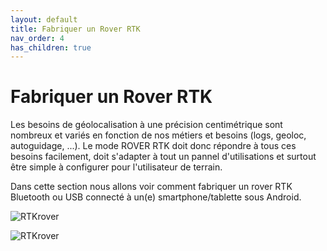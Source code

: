 ```yaml
---
layout: default
title: Fabriquer un Rover RTK
nav_order: 4
has_children: true
---
```


# Fabriquer un Rover RTK

Les besoins de géolocalisation à une précision centimétrique sont nombreux et variés en fonction de nos métiers et besoins (logs, geoloc, autoguidage, ...).
Le mode ROVER RTK doit donc répondre à tous ces besoins facilement, doit s'adapter à tout un pannel d'utilisations et surtout être simple à configurer pour l'utilisateur de terrain.

Dans cette section nous allons voir comment fabriquer un rover RTK Bluetooth ou USB connecté à un(e) smartphone/tablette sous Android.

![RTKrover](https://jancelin.github.io/docs-centipedeRTK/assets/images/montage_rover/rover.jpg)

![RTKrover](https://jancelin.github.io/docs-centipedeRTK/assets/images/montage_rover/rtkgps_input.gif)
